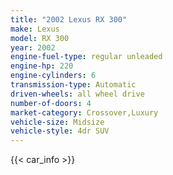 ```yaml
---
title: "2002 Lexus RX 300"
make: Lexus
model: RX 300
year: 2002
engine-fuel-type: regular unleaded
engine-hp: 220
engine-cylinders: 6
transmission-type: Automatic
driven-wheels: all wheel drive
number-of-doors: 4
market-category: Crossover,Luxury
vehicle-size: Midsize
vehicle-style: 4dr SUV
---
```


{{< car_info >}}
